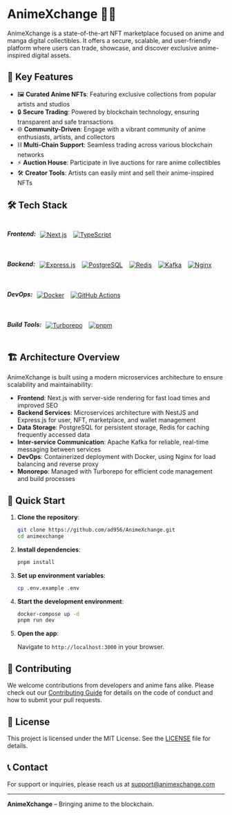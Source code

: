 # AnimeXchange 🎌✨

AnimeXchange is a state-of-the-art NFT marketplace focused on anime and manga digital collectibles. It offers a secure, scalable, and user-friendly platform where users can trade, showcase, and discover exclusive anime-inspired digital assets.

## 🎨 Key Features

- 🖼️ **Curated Anime NFTs**: Featuring exclusive collections from popular artists and studios
- 🔒 **Secure Trading**: Powered by blockchain technology, ensuring transparent and safe transactions
- 🌐 **Community-Driven**: Engage with a vibrant community of anime enthusiasts, artists, and collectors
- ⛓️ **Multi-Chain Support**: Seamless trading across various blockchain networks
- ⚡ **Auction House**: Participate in live auctions for rare anime collectibles
- 🛠️ **Creator Tools**: Artists can easily mint and sell their anime-inspired NFTs

## 🛠️ Tech Stack

<!-- Frontend Tech Stack -->
<div style="display: flex; align-items: center; margin-bottom: 10px;">
    <h5 style="margin-right: 10px;">Frontend:</h5>
    <div style="display: flex; gap: 15px;">
        <a href="https://nextjs.org" target="_blank">
            <img src="https://img.shields.io/badge/Next.js-0E1111?logo=next.js&logoColor=white" alt="Next.js" />
        </a>
        <a href="https://www.typescriptlang.org" target="_blank">
            <img src="https://img.shields.io/badge/TypeScript-007ACC?logo=typescript&logoColor=white" alt="TypeScript" />
        </a>
    </div>
</div>

<!-- Backend Tech Stack -->
<div style="display: flex; align-items: center; margin-bottom: 10px;">
    <h5 style="margin-right: 10px;">Backend:</h5>
    <div style="display: flex; gap: 15px;">
        <a href="https://expressjs.com" target="_blank">
            <img src="https://img.shields.io/badge/Express.js-000000?logo=express&logoColor=white" alt="Express.js" />
        </a>
        <a href="https://www.postgresql.org" target="_blank">
            <img src="https://img.shields.io/badge/PostgreSQL-336791?logo=postgresql&logoColor=white" alt="PostgreSQL" />
        </a>
        <a href="https://redis.io" target="_blank">
            <img src="https://img.shields.io/badge/Redis-DC382D?logo=redis&logoColor=white" alt="Redis" />
        </a>
        <a href="https://kafka.apache.org" target="_blank">
            <img src="https://img.shields.io/badge/Kafka-231F20?logo=apache-kafka&logoColor=white" alt="Kafka" />
        </a>
        <a href="https://www.nginx.com" target="_blank">
            <img src="https://img.shields.io/badge/Nginx-009639?logo=nginx&logoColor=white" alt="Nginx" />
        </a>
    </div>
</div>

<!-- DevOps Tech Stack -->
<div style="display: flex; align-items: center; margin-bottom: 10px;">
    <h5 style="margin-right: 10px;">DevOps:</h5>
    <div style="display: flex; gap: 15px;">
        <a href="https://www.docker.com" target="_blank">
            <img src="https://img.shields.io/badge/Docker-2496ED?logo=docker&logoColor=white" alt="Docker" />
        </a>
        <a href="https://github.com/features/actions" target="_blank">
            <img src="https://img.shields.io/badge/GitHub%20Actions-0d1117?logo=github&logoColor=white" alt="GitHub Actions" />
        </a>
    </div>
</div>

<!-- Build Tools Tech Stack -->
<div style="display: flex; align-items: center; margin-bottom: 10px;">
    <h5 style="margin-right: 10px;">Build Tools:</h5>
    <div style="display: flex; gap: 15px;">
        <a href="https://turborepo.org" target="_blank">
            <img src="https://img.shields.io/badge/Turborepo-000000?logo=turborepo&logoColor=white" alt="Turborepo" />
        </a>
        <a href="https://pnpm.io" target="_blank">
            <img src="https://img.shields.io/badge/pnpm-222222?logo=pnpm&logoColor=white" alt="pnpm" />
        </a>
    </div>
</div>

## 🏗️ Architecture Overview

AnimeXchange is built using a modern microservices architecture to ensure scalability and maintainability:

- **Frontend**: Next.js with server-side rendering for fast load times and improved SEO
- **Backend Services**: Microservices architecture with NestJS and Express.js for user, NFT, marketplace, and wallet management
- **Data Storage**: PostgreSQL for persistent storage, Redis for caching frequently accessed data
- **Inter-service Communication**: Apache Kafka for reliable, real-time messaging between services
- **DevOps**: Containerized deployment with Docker, using Nginx for load balancing and reverse proxy
- **Monorepo**: Managed with Turborepo for efficient code management and build processes

## 🚀 Quick Start

1. **Clone the repository**:

   ```bash
   git clone https://github.com/ad956/AnimeXchange.git
   cd animexchange
   ```

2. **Install dependencies**:

   ```bash
   pnpm install
   ```

3. **Set up environment variables**:

   ```bash
   cp .env.example .env
   ```

4. **Start the development environment**:

   ```bash
   docker-compose up -d
   pnpm run dev
   ```

5. **Open the app**:

   Navigate to `http://localhost:3000` in your browser.

## 🤝 Contributing

We welcome contributions from developers and anime fans alike. Please check out our [Contributing Guide](CONTRIBUTING.md) for details on the code of conduct and how to submit your pull requests.

## 📜 License

This project is licensed under the MIT License. See the [LICENSE](LICENSE) file for details.

## 📞 Contact

For support or inquiries, please reach us at support@animexchange.com

---

**AnimeXchange** – Bringing anime to the blockchain.
